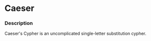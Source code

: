
Caeser
=================================================================


### Description

Caeser's Cypher is an uncomplicated single-letter substitution cypher.
